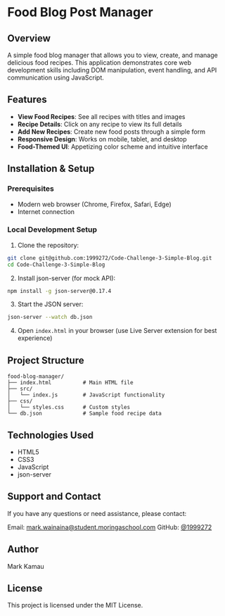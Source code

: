 # Food Blog Post Manager


## Overview
A simple food blog manager that allows you to view, create, and manage delicious food recipes. This application demonstrates core web development skills including DOM manipulation, event handling, and API communication using  JavaScript.

## Features
- **View Food Recipes**: See all recipes with titles and images
- **Recipe Details**: Click on any recipe to view its full details
- **Add New Recipes**: Create new food posts through a simple form
- **Responsive Design**: Works on mobile, tablet, and desktop
- **Food-Themed UI**: Appetizing color scheme and intuitive interface


## Installation & Setup

### Prerequisites
- Modern web browser (Chrome, Firefox, Safari, Edge)
- Internet connection

### Local Development Setup
1. Clone the repository:
```bash
git clone git@github.com:1999272/Code-Challenge-3-Simple-Blog.git
cd Code-Challenge-3-Simple-Blog
```

2. Install json-server (for mock API):
```bash
npm install -g json-server@0.17.4
```

3. Start the JSON server:
```bash
json-server --watch db.json
```

4. Open `index.html` in your browser (use Live Server extension for best experience)

## Project Structure
```
food-blog-manager/
├── index.html          # Main HTML file
├── src/
│   └── index.js        # JavaScript functionality
├── css/
│   └── styles.css      # Custom styles
└── db.json             # Sample food recipe data
```

## Technologies Used
- HTML5
- CSS3
- JavaScript 
- json-server 

## Support and Contact
If you have any questions or need assistance, please contact:

Email: mark.wainaina@student.moringaschool.com 
GitHub: [@1999272](mark.wainaina@student.moringaschool.com)

## Author
Mark Kamau

## License
This project is licensed under the MIT License.
